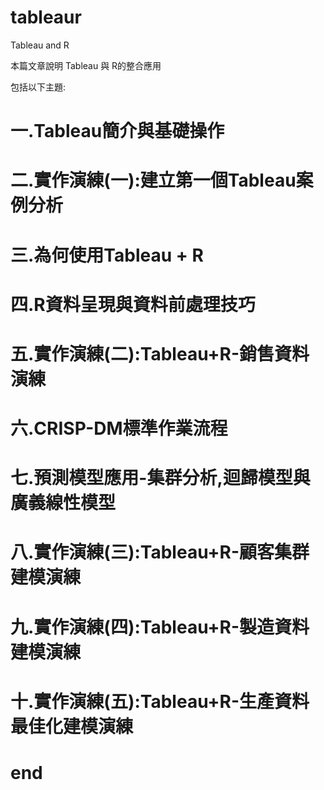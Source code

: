 # tableaur
Tableau and R

本篇文章說明 Tableau 與 R的整合應用

包括以下主題:
# 一.Tableau簡介與基礎操作
# 二.實作演練(一):建立第一個Tableau案例分析
# 三.為何使用Tableau + R
# 四.R資料呈現與資料前處理技巧
# 五.實作演練(二):Tableau+R-銷售資料演練
# 六.CRISP-DM標準作業流程
# 七.預測模型應用-集群分析,迴歸模型與廣義線性模型
# 八.實作演練(三):Tableau+R-顧客集群建模演練
# 九.實作演練(四):Tableau+R-製造資料建模演練
# 十.實作演練(五):Tableau+R-生產資料最佳化建模演練
# end
